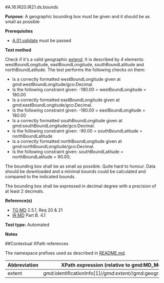 #A.16.IR20.IR21.ds.bounds

**Purpose**: A geographic bounding box must be given and it should be as small as possible

**Prerequisites**
* [A.01.validate](A.01.validate.md) must be passed

**Test method**

Check if it's a valid geographic [extend](#extent). It is described by 4 elements: westBoundLongitude, eastBoundLongitude, southBoundLatitude and northBoundLatitude. The test performs the following checks on them:
*	Is a correctly formatted westBoundLongitude given at gmd:westBoundLongitude/gco:Decimal.
*	Is the following constraint given: -180.00 = westBoundLongitude = 180.00
*	Is a correctly formatted eastBoundLongitude given at gmd:eastBoundLongitude/gco:Decimal.
*	Is the following constraint given: -180.00 = eastBoundLongitude = 180.00
*	Is a correctly formatted southBoundLongitude given at gmd:southBoundLongitude/gco:Decimal.
*	Is the following constraint given: -90.00 = southBoundLatitude = northBoundLatitude
*	Is a correctly formatted northBoundLongitude given at gmd:northBoundLongitude/gco:Decimal.
*	Is the following constraint given: southBoundLatitude = northBoundLatitude = 90.00;

The bounding box shall be as small as possible. Quite hard to honour. Data should be downloaded and a minimal bounds could be calculated and compared to the indicated bounds.

The bounding box shall be expressed in decimal degree with a precision of at least 2 decimals.

**Reference(s)**	 

* [TG MD](./README.md#ref_TG_MD) 2.5.1, Req 20 & 21
* [IR MD](README.md#ref_IR_MD) Part B. 4.1

**Test type:** Automated

**Notes**

##Contextual XPath references

The namespace prefixes used as described in [README.md](./README.md#namespaces).

Abbreviation                                   |  XPath expression (relative to gmd:MD_Metadata)
-----------------------------------------------| -------------------------------------------------------------------------
<a name="extent"></a> extent  | gmd:identificationInfo[1]/*/gmd:extent/*/gmd:geographicElement/*/
